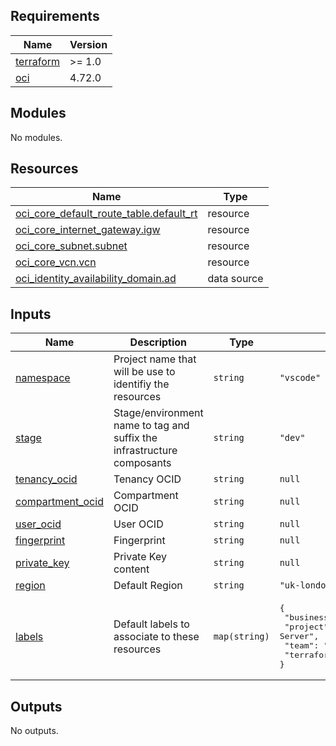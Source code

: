 <!-- BEGIN_TF_DOCS -->
## Requirements

| Name | Version |
|------|---------|
| <a name="requirement_terraform"></a> [terraform](#requirement\_terraform) | >= 1.0 |
| <a name="requirement_oci"></a> [oci](#requirement\_oci) | 4.72.0 |

## Modules

No modules.

## Resources

| Name | Type |
|------|------|
| [oci_core_default_route_table.default_rt](https://registry.terraform.io/providers/oracle/oci/4.72.0/docs/resources/core_default_route_table) | resource |
| [oci_core_internet_gateway.igw](https://registry.terraform.io/providers/oracle/oci/4.72.0/docs/resources/core_internet_gateway) | resource |
| [oci_core_subnet.subnet](https://registry.terraform.io/providers/oracle/oci/4.72.0/docs/resources/core_subnet) | resource |
| [oci_core_vcn.vcn](https://registry.terraform.io/providers/oracle/oci/4.72.0/docs/resources/core_vcn) | resource |
| [oci_identity_availability_domain.ad](https://registry.terraform.io/providers/oracle/oci/4.72.0/docs/data-sources/identity_availability_domain) | data source |

## Inputs

| Name | Description | Type | Default | Required |
|------|-------------|------|---------|:--------:|
| <a name="input_namespace"></a> [namespace](#input\_namespace) | Project name that will be use to identifiy the resources | `string` | `"vscode"` | no |
| <a name="input_stage"></a> [stage](#input\_stage) | Stage/environment name to tag and suffix the infrastructure composants | `string` | `"dev"` | no |
| <a name="input_tenancy_ocid"></a> [tenancy\_ocid](#input\_tenancy\_ocid) | Tenancy OCID | `string` | `null` | no |
| <a name="input_compartment_ocid"></a> [compartment\_ocid](#input\_compartment\_ocid) | Compartment OCID | `string` | `null` | no |
| <a name="input_user_ocid"></a> [user\_ocid](#input\_user\_ocid) | User OCID | `string` | `null` | no |
| <a name="input_fingerprint"></a> [fingerprint](#input\_fingerprint) | Fingerprint | `string` | `null` | no |
| <a name="input_private_key"></a> [private\_key](#input\_private\_key) | Private Key content | `string` | `null` | no |
| <a name="input_region"></a> [region](#input\_region) | Default Region | `string` | `"uk-london-1"` | no |
| <a name="input_labels"></a> [labels](#input\_labels) | Default labels to associate to these resources | `map(string)` | <pre>{<br>  "businessunit": "mycompany",<br>  "project": "VSCode Server",<br>  "team": "devops",<br>  "terraform": "true"<br>}</pre> | no |

## Outputs

No outputs.
<!-- END_TF_DOCS -->
